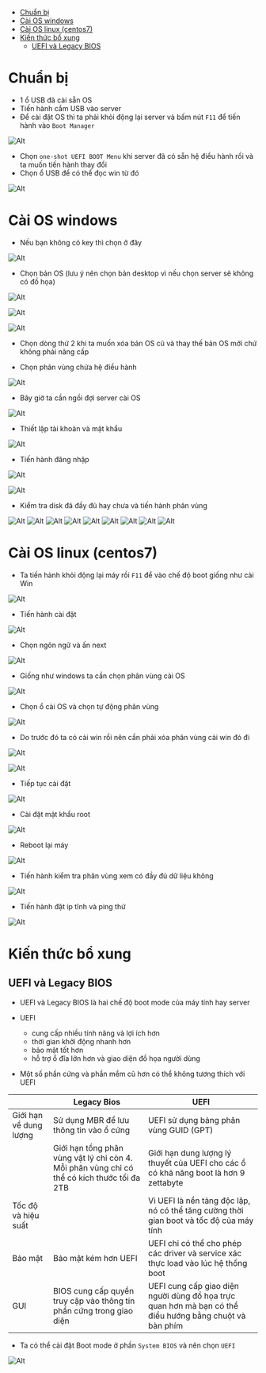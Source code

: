- [Chuẩn bị](#chuẩn-bị)
- [Cài OS windows](#cài-os-windows)
- [Cài OS linux (centos7)](#cài-os-linux-centos7)
- [Kiến thức bổ xung](#kiến-thức-bổ-xung)
  - [UEFI và Legacy BIOS](#uefi-và-legacy-bios)

# Chuẩn bị
- 1 ổ USB đã cài sẵn OS 
- Tiến hành cắm USB vào server
- Để cài đặt OS thì ta phải khỏi động lại server và bấm nút `F11` để tiến hành vào `Boot Manager`

![Alt](/thuctap/anh/Screenshot_472.png)

- Chọn `one-shot UEFI BOOT Menu` khi server đã có sẵn hệ điều hành rồi và ta muốn tiến hành thay đổi
- Chọn ổ USB để có thể đọc win từ đó

![Alt](/thuctap/anh/Screenshot_473.png)

# Cài OS windows
- Nếu bạn không có key thì chọn ở đây

![Alt](/thuctap/anh/Screenshot_474.png)

- Chọn bản OS (lưu ý nên chọn bản desktop vì nếu chọn server sẽ không có đồ họa)

![Alt](/thuctap/anh/Screenshot_475.png)

![Alt](/thuctap/anh/Screenshot_476.png)

![Alt](/thuctap/anh/Screenshot_477.png)
- Chọn dòng thứ 2 khi ta muốn xóa bản OS cũ và thay thế bản OS mới chứ không phải nâng cấp

- Chọn phân vùng chứa hệ điều hành

![Alt](/thuctap/anh/Screenshot_478.png)

- Bây giờ ta cần ngồi đợi server cài OS

![Alt](/thuctap/anh/Screenshot_479.png)

- Thiết lập tài khoản và mật khẩu

![Alt](/thuctap/anh/Screenshot_480.png)

- Tiến hành đăng nhập

![Alt](/thuctap/anh/Screenshot_481.png)

![Alt](/thuctap/anh/Screenshot_482.png)

- Kiểm tra disk đã đầy đủ hay chưa và tiến hành phân vùng

![Alt](/thuctap/anh/Screenshot_483.png)
![Alt](/thuctap/anh/Screenshot_484.png)
![Alt](/thuctap/anh/Screenshot_485.png)
![Alt](/thuctap/anh/Screenshot_486.png)
![Alt](/thuctap/anh/Screenshot_487.png)
![Alt](/thuctap/anh/Screenshot_488.png)
![Alt](/thuctap/anh/Screenshot_489.png)
![Alt](/thuctap/anh/Screenshot_490.png)
![Alt](/thuctap/anh/Screenshot_491.png)

# Cài OS linux (centos7)
- Ta tiến hành khỏi động lại máy rồi `F11` để vào chế độ boot giống như cài Win

![Alt](/thuctap/anh/Screenshot_492.png)

- Tiến hành cài đặt

![Alt](/thuctap/anh/Screenshot_493.png)

- Chọn ngôn ngữ và ấn next

![Alt](/thuctap/anh/Screenshot_494.png)

- Giống như windows ta cần chọn phân vùng cài OS

![Alt](/thuctap/anh/Screenshot_495.png)

- Chọn ổ cài OS và chọn tự động phân vùng

![Alt](/thuctap/anh/Screenshot_496.png)

- Do trước đó ta có cài win rồi nên cần phải xóa phân vùng cài win đó đi

![Alt](/thuctap/anh/Screenshot_497.png)

![Alt](/thuctap/anh/Screenshot_498.png)

- Tiếp tục cài đặt

![Alt](/thuctap/anh/Screenshot_499.png)

- Cài đặt mật khẩu root

![Alt](/thuctap/anh/Screenshot_500.png)

- Reboot lại máy

![Alt](/thuctap/anh/Screenshot_501.png)

- Tiến hành kiểm tra phân vùng xem có đầy đủ dữ liệu không

![Alt](/thuctap/anh/Screenshot_502.png)

- Tiến hành đặt ip tĩnh và ping thử

![Alt](/thuctap/anh/Screenshot_503.png)

# Kiến thức bổ xung
## UEFI và Legacy BIOS
- UEFI và Legacy BIOS là hai chế độ boot mode của máy tính hay server
- UEFI
  - cung cấp nhiều tính năng và lợi ích hơn
  - thời gian khởi động nhanh hơn
  - bảo mật tốt hơn
  - hỗ trợ ổ đĩa lớn hơn và giao diện đồ họa người dùng

-  Một số phần cứng và phần mềm cũ hơn có thể không tương thích với UEFI

||Legacy Bios|UEFI|
|---|----|--------|
|Giới hạn về dung lượng|Sử dụng MBR để lưu thông tin vào ổ cứng|UEFI sử dụng bảng phân vùng GUID (GPT)|
||Giới hạn tổng phân vùng vật lý chỉ còn 4. Mỗi phân vùng chỉ có thể có kích thước tối đa 2TB| Giới hạn dung lượng lý thuyết của UEFI cho các ổ có khả năng boot là hơn 9 zettabyte|
|Tốc độ và hiệu suất||Vì UEFI là nền tảng độc lập, nó có thể tăng cường thời gian boot và tốc độ của máy tính|
|Bảo mật|Bảo mật kém hơn UEFI|UEFI chỉ có thể cho phép các driver và service xác thực load vào lúc hệ thống boot|
|GUI|BIOS cung cấp quyền truy cập vào thông tin phần cứng trong giao diện|UEFI cung cấp giao diện người dùng đồ họa trực quan hơn mà bạn có thể điều hướng bằng chuột và bàn phím|

- Ta có thể cài đặt Boot mode ở phần `System BIOS` và nên chọn `UEFI`

![Alt](/thuctap/anh/Screenshot_504.png)